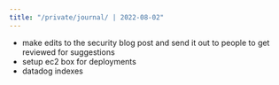 ```yaml
---
title: "/private/journal/ | 2022-08-02"
---
```


- make edits to the security blog post and send it out to people to get reviewed for suggestions
- setup ec2 box for deployments
- datadog indexes